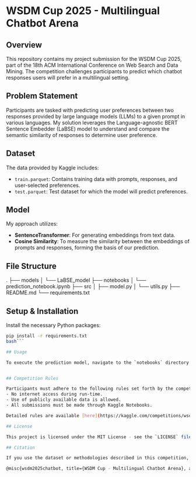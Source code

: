 # WSDM Cup 2025 - Multilingual Chatbot Arena

## Overview

This repository contains my project submission for the WSDM Cup 2025, part of the 18th ACM International Conference on Web Search and Data Mining. The competition challenges participants to predict which chatbot responses users will prefer in a multilingual setting.

## Problem Statement

Participants are tasked with predicting user preferences between two responses provided by large language models (LLMs) to a given prompt in various languages. My solution leverages the Language-agnostic BERT Sentence Embedder (LaBSE) model to understand and compare the semantic similarity of responses to determine user preference.

## Dataset

The data provided by Kaggle includes:
- `train.parquet`: Contains training data with prompts, responses, and user-selected preferences.
- `test.parquet`: Test dataset for which the model will predict preferences.

## Model

My approach utilizes:
- **SentenceTransformer**: For generating embeddings from text data.
- **Cosine Similarity**: To measure the similarity between the embeddings of prompts and responses, forming the basis of our prediction.

## File Structure

. ├── models │ └── LaBSE_model ├── notebooks │ └── prediction_notebook.ipynb ├── src │ ├── model.py │ └── utils.py ├── README.md └── requirements.txt

## Setup & Installation

Install the necessary Python packages:

```bash
pip install -r requirements.txt
bash```

## Usage

To execute the prediction model, navigate to the `notebooks` directory and open the Jupyter notebook:


## Competition Rules

Participants must adhere to the following rules set forth by the competition:
- No internet access during run-time.
- Use of publicly available data is allowed.
- All submissions must be made through Kaggle Notebooks.

Detailed rules are available [here](https://kaggle.com/competitions/wsdm-cup-multilingual-chatbot-arena/rules).

## License

This project is licensed under the MIT License - see the `LICENSE` file for details.

## Citation

If you use the dataset or methodologies described in this competition, please cite the competition organizers:

@misc{wsdm2025chatbot, title={WSDM Cup - Multilingual Chatbot Arena}, author={Chiang, Wei-lin and others}, year={2024}, publisher={Kaggle}, url={https://kaggle.com/competitions/wsdm-cup-multilingual-chatbot-arena} }


